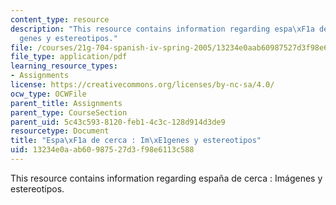 ```yaml
---
content_type: resource
description: "This resource contains information regarding espa\xF1a de cerca : Im\xE1\
  genes y estereotipos."
file: /courses/21g-704-spanish-iv-spring-2005/13234e0aab60987527d3f98e6113c588_MIT21G_704S05_imagenes.pdf
file_type: application/pdf
learning_resource_types:
- Assignments
license: https://creativecommons.org/licenses/by-nc-sa/4.0/
ocw_type: OCWFile
parent_title: Assignments
parent_type: CourseSection
parent_uid: 5c43c593-8120-feb1-4c3c-128d914d3de9
resourcetype: Document
title: "Espa\xF1a de cerca : Im\xE1genes y estereotipos"
uid: 13234e0a-ab60-9875-27d3-f98e6113c588
---
```

This resource contains information regarding españa de cerca : Imágenes y estereotipos.